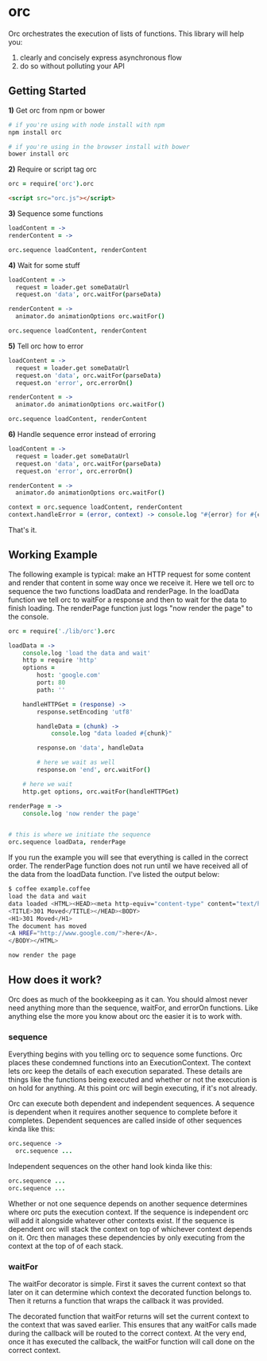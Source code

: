 # orc

Orc orchestrates the execution of lists of functions. This library will help you:

1. clearly and concisely express asynchronous flow
2. do so without polluting your API

## Getting Started

**1)** Get orc from npm or bower

```bash
# if you're using with node install with npm
npm install orc

# if you're using in the browser install with bower
bower install orc
```

**2)** Require or script tag orc

```coffeescript
orc = require('orc').orc
```

```html
<script src="orc.js"></script>
```

**3)** Sequence some functions

```coffeescript
loadContent = ->
renderContent = ->

orc.sequence loadContent, renderContent
```

**4)** Wait for some stuff

```coffeescript
loadContent = ->
  request = loader.get someDataUrl
  request.on 'data', orc.waitFor(parseData)

renderContent = ->
  animator.do animationOptions orc.waitFor()

orc.sequence loadContent, renderContent
```

**5)** Tell orc how to error

```coffeescript
loadContent = ->
  request = loader.get someDataUrl
  request.on 'data', orc.waitFor(parseData)
  request.on 'error', orc.errorOn()

renderContent = ->
  animator.do animationOptions orc.waitFor()

orc.sequence loadContent, renderContent
```

**6)** Handle sequence error instead of erroring

```coffeescript
loadContent = ->
  request = loader.get someDataUrl
  request.on 'data', orc.waitFor(parseData)
  request.on 'error', orc.errorOn()

renderContent = ->
  animator.do animationOptions orc.waitFor()

context = orc.sequence loadContent, renderContent
context.handleError = (error, context) -> console.log "#{error} for #{context}"
```

That's it.

## Working Example

The following example is typical: make an HTTP request for some content and
render that content in some way once we receive it. Here we tell orc to
sequence the two functions loadData and renderPage. In the loadData function we
tell orc to waitFor a response and then to wait for the data to finish loading.
The renderPage function just logs "now render the page" to the console.

```coffeescript
orc = require('./lib/orc').orc

loadData = ->
    console.log 'load the data and wait'
    http = require 'http'
    options =
        host: 'google.com'
        port: 80
        path: ''

    handleHTTPGet = (response) ->
        response.setEncoding 'utf8'

        handleData = (chunk) ->
            console.log "data loaded #{chunk}"

        response.on 'data', handleData

        # here we wait as well
        response.on 'end', orc.waitFor()

    # here we wait
    http.get options, orc.waitFor(handleHTTPGet)

renderPage = ->
    console.log 'now render the page'


# this is where we initiate the sequence
orc.sequence loadData, renderPage
```

If you run the example you will see that everything is called in the correct
order. The renderPage function does not run until we have received all of the
data from the loadData function. I've listed the output below:

```bash
$ coffee example.coffee
load the data and wait
data loaded <HTML><HEAD><meta http-equiv="content-type" content="text/html;charset=utf-8">
<TITLE>301 Moved</TITLE></HEAD><BODY>
<H1>301 Moved</H1>
The document has moved
<A HREF="http://www.google.com/">here</A>.
</BODY></HTML>

now render the page
```

## How does it work?

Orc does as much of the bookkeeping as it can. You should almost never need
anything more than the sequence, waitFor, and errorOn functions. Like anything
else the more you know about orc the easier it is to work with.

### sequence

Everything begins with you telling orc to sequence some functions. Orc places
these condemned functions into an ExecutionContext. The context lets orc keep
the details of each execution separated. These details are things like the
functions being executed and whether or not the execution is on hold for
anything. At this point orc will begin executing, if it's not already.

Orc can execute both dependent and independent sequences. A sequence is dependent
when it requires another sequence to complete before it completes. Dependent
sequences are called inside of other sequences kinda like this:

```coffeescript
orc.sequence ->
  orc.sequence ...
```

Independent sequences on the other hand look kinda like this:

```coffeescript
orc.sequence ...
orc.sequence ...
```

Whether or not one sequence depends on another sequence determines where orc
puts the execution context. If the sequence is independent orc will add it
alongside whatever other contexts exist. If the sequence is dependent orc
will stack the context on top of whichever context depends on it. Orc then
manages these dependencies by only executing from the context at the top of of
each stack.

### waitFor

The waitFor decorator is simple. First it saves the current context so that
later on it can determine which context the decorated function belongs to. Then
it returns a function that wraps the callback it was provided.

The decorated function that waitFor returns will set the current context to the
context that was saved earlier. This ensures that any waitFor calls made during
the callback will be routed to the correct context. At the very end, once it
has executed the callback, the waitFor function will call done on the correct
context.
